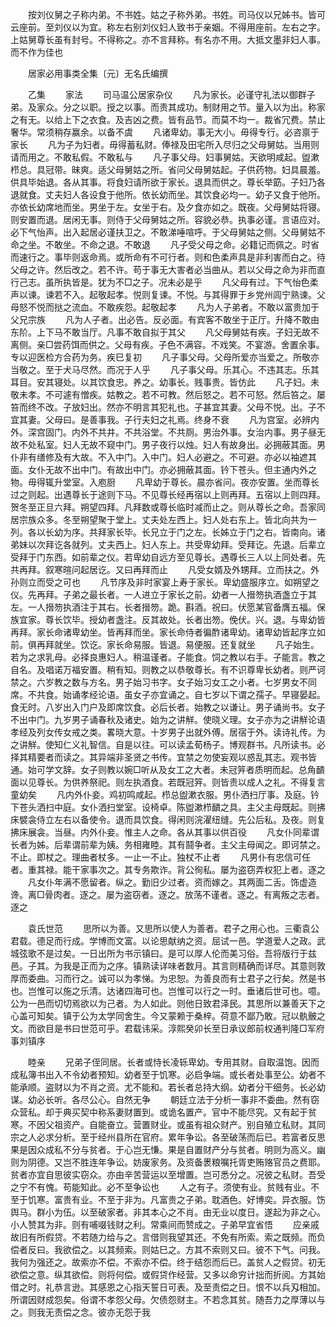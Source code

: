 <!-- { "loadSidebar": true } -->
　　按刘仪舅之子称内弟。不书姓。姑之子称外弟。书姓。司马仪以兄姊书。皆可云座前。至刘仪以为宜。称左右别刘仪妇人致书于亲姻。不得用座前。左右之字。上姑舅尊长虽有封号。不得称之。亦不言拜称。有名亦不用。大抵文墨非妇人事。而不作为佳也

　　居家必用事类全集〔元〕无名氏编撰

　　乙集
　　家法
　　司马温公居家杂仪
　　凡为家长。必谨守礼法以御群子弟。及家众。分之以职。授之以事。而责其成功。制财用之节。量入以为出。称家之有无。以给上下之衣食。及吉凶之费。皆有品节。而莫不均一。裁省冗费。禁止奢华。常须稍存赢余。以备不虞
　　凡诸卑幼。事无大小。毋得专行。必咨禀于家长
　　凡为子为妇者。毋得蓄私财。俸禄及田宅所入尽归之父母舅姑。当用则请而用之。不敢私假。不敢私与
　　凡子事父母。妇事舅姑。天欲明咸起。盥漱栉总。具冠带。昧爽。适父母舅姑之所。省问父母舅姑起。子供药物。妇具晨羞。供具毕始退。各从其事。将食妇请所欲于家长。退具而供之。尊长举筯。子妇乃各退就食。丈夫妇人各设食于他所。依长幼而坐。其饮食必均一。幼子又食于他所。亦依长幼席地而坐。男坐于左。女坐于右。及夕食亦如之。既夜。父母舅姑将寝。则安置而退。居闲无事。则侍于父母舅姑之所。容貌必恭。执事必谨。言语应对。必下气怡声。出入起居必谨扶卫之。不敢涕唾喧呼。于父母舅姑之侧。父母舅姑不命之坐。不敢坐。不命之退。不敢退
　　凡子受父母之命。必籍记而佩之。时省而速行之。事毕则返命焉。或所命有不可行者。则和色柔声具是非利害而白之。待父母之许。然后改之。若不许。苟于事无大害者必当曲从。若以父母之命为非而直行己志。虽所执皆是。犹为不□之子。况未必是乎
　　凡父母有过。下气怡色柔声以谏。谏若不入。起敬起孝。悦则复谏。不悦。与其得罪于乡党州闾宁熟谏。父母怒不悦而挞之流血。不敢疾怨。起敬起孝
　　凡为人子弟者。不敢以富贵加于父兄宗族
　　凡为人子者。出必告。反必面。有宾客不敢坐于正厅。升降不敢由东阶。上下马不敢当厅。凡事不敢自拟于其父
　　凡父母舅姑有疾。子妇无故不离侧。亲□尝药饵而供之。父母有疾。子色不满容。不戏笑。不宴游。舍置余事。专以迎医检方合药为务。疾巳复初
　　凡子事父母。父母所爱亦当爱之。所敬亦当敬之。至于犬马尽然。而况于人乎
　　凡子事父母。乐其心。不违其志。乐其耳目。安其寝处。以其饮食忠。养之。幼事长。贱事贵。皆仿此
　　凡子妇。未敬未孝。不可遽有憎疾。姑教之。若不可教。然后怒之。若不可怒。然后笞之。屡笞而终不改。子放妇出。然亦不明言其犯礼也。子甚宜其妻。父母不悦。出。子不宜其妻。父母曰。是善事我。子行夫妇之礼焉。终身不衰
　　凡为宫室。必辨内外。深宫固门。内外不共井。不共浴堂。不共厕。男治外事。女治内事。男子昼无故不处私室。妇人无故不窥中门。男子夜行以烛。妇人有故身出。必拥蔽其面。男仆非有缮修及有大故。不入中门。入中门。妇人必避之。不可避。亦必以袖遮其面。女仆无故不出中门。有故出中门。亦必拥蔽其面。钤下苍头。但主通内外之物。毋得辄升堂室。入庖厨
　　凡卑幼于尊长。晨亦省问。夜亦安置。坐而尊长过之则起。出遇尊长于途则下马。不见尊长经再宿以上则再拜。五宿以上则四拜。贺冬至正旦六拜。朔望四拜。凡拜数或尊长临时减而止之。则从尊长之命。吾家同居宗族众多。冬至朔望聚于堂上。丈夫处左西上。妇人处右东上。皆北向共为一列。各以长幼为序。共拜家长毕。长兄立于门之左。长姊立于门之右。皆南向。诸弟妹以次拜讫各就列。丈夫西上。妇人东上。共受卑幼拜。受拜讫。先退。后辈立受拜于门东西。如前辈之仪。若卑幼自远方至见尊长。遇尊长三人以上同处者。先共再拜。叙寒暄问起居讫。又曰再拜而止
　　凡受女婿及外甥拜。立而扶之。外孙则立而受之可也
　　凡节序及非时家宴上寿于家长。卑幼盛服序立。如朔望之仪。先再拜。子弟之最长者。一人进立于家长之前。幼者一人搢笏执酒盏立于其左。一人搢笏执酒注于其右。长者搢笏。跪。斟酒。祝曰。伏愿某官备膺五福。保族宜家。尊长饮毕。授幼者盏注。反其故处。长者出笏。俛伏。兴。退。与卑幼皆再拜。家长命诸卑幼坐。皆再拜而坐。家长命侍者徧酢诸卑幼。诸卑幼皆起序立如前。俱再拜就坐。饮讫。家长命易服。皆退。易便服。还复就坐
　　凡子始生。若为之求乳母。必择良惠妇人。稍温谨者。子能食。饲之教以右手。子能言。教之自名。及唱诺万福安置。稍有知。则教之以恭敬尊长。有不识尊卑长幼者。则严诃禁之。六岁教之数与方名。男子始习书字。女子始习女工之小者。七岁男女不同席。不共食。始诵孝经论语。虽女子亦宜诵之。自七岁以下谓之孺子。早寝晏起。食无时。八岁出入门户及即席饮食。必后长者。始教之以谦让。男子诵尚书。女子不出中门。九岁男子诵春秋及诸史。始为之讲觧。使晓义理。女子亦为之讲觧论语孝经及列女传女戒之类。畧晓大意。十岁男子出就外傅。居宿于外。读诗礼传。为之讲觧。使知仁义礼智信。自是以往。可以读孟荀杨子。博观群书。凡所读书。必择其精要者而读之。其异端非圣贤之书传。宜禁之勿使妄观以惑乱其志。观书皆通。始可学文辞。女子则教以婉□听从及女工之大者。未冠笄者质明而起。总角靧面以见尊长。为供养祭祀。则左执酒食。若既冠笄。则皆责以成人之礼。不得复言童幼矣
　　凡内外仆妾。鸡初鸣咸起。栉总盥漱衣服。男仆洒扫厅事。及庭。钤下苍头洒扫中庭。女仆洒扫堂室。设椅卓。陈盥漱栉靧之具。主父主母既起。则拂床襞衾侍立左右以备使令。退而具饮食。得闲则浣濯纽缝。先公后私。及夜。则复拂床展衾。当昼。内外仆妾。惟主人之命。各从其事以供百役
　　凡女仆同辈谓长者为姊。后辈谓前辈为姨。务相雍睦。其有鬪争者。主父主母闻之。即诃禁之。不止。即杖之。理曲者杖多。一止一不止。独杖不止者
　　凡男仆有忠信可任者。重其禄。能干家事次之。其专务欺诈。背公徇私。屡为盗窃弄权犯上者。逐之
　　凡女仆年满不愿留者。纵之。勤旧少过者。资而嫁之。其两面二舌。饰虚造谗。离□骨肉者。逐之。屡为盗窃者。逐之。放荡不谨者。逐之。有离叛之志者。逐之

　　袁氏世范
　　思所以为善。又思所以使人为善者。君子之用心也。三衢袁公君载。德足而行成。学博而文富。以论思献纳之资。屈试一邑。学道爱人之政。武城弦歌不是过矣。一日出所为书示镇曰。是可以厚人伦而美习俗。吾将版行于兹邑。子其。为我是正而为之序。镇熟读详味者数月。其言则精确而详尽。其意则敦厚而委曲。习而行之。诚可以为孝悌。为忠恕。为善良而有士君子之行矣。然是书也。岂惟可以施之乐清。达诸四海可也。岂惟可以行之一时。垂诸后世可也。噫。公为一邑而切切焉欲以为己者。为人如此。则他日致君泽民。其思所以兼善天下之心盖可知矣。镇于公为太学同舍生。今又蒙赖于桑梓。荷意不鄙乃敢。冠以骫骳之文。而欲目是书曰世范可乎。君载讳采。淳熙癸卯长至日承议郎前权通判隆□军府事刘镇序

　　睦亲
　　兄弟子侄同居。长者或恃长凌轹卑幼。专用其财。自取温饱。因而成私簿书出入不令幼者预知。幼者至于饥寒。必启争端。或长者处事至公。幼者不能承顺。盗财以为不肖之资。尤不能和。若长者总持大纲。幼者分干细务。长必幼谋。幼必长听。各尽公心。自然无争
　　朝廷立法于分析一事非不委曲。然有窃众营私。却于典买契中称系妻财置到。或诡名置产。官中不能尽究。又有起于贫寒。不因父祖资产。自能奋立。营置财业。或虽有祖众财产。别自殖立私财。其同宗之人必求分析。至于经州县所在官府。累年争讼。各至破荡而后已。若富者反思果是因众成私不分与贫者。于心岂无慊。果是自置财产分与贫者。明则为高义。幽则为阴德。又岂不胜连年争讼。妨废家务。及资备褁粮嘱托胥吏贿赂官员之费耶。贫者亦宜自思彼实窃众。亦由辛苦营运以至增置。岂可悉分之。况彼之私财。吾受之宁不有愧。苟能知此。必不至争讼也
　　人之有子。须使有业。贫贱有业。不至于饥寒。富贵有业。不至于非为。凡富贵之子弟。耽酒色。好博奕。异衣服。饬舆马。群小为伍。以至破家者。非其本心之不肖。由无业以度日。遂起为非之心。小人赞其为非。则有哺啜钱财之利。常乘间而赞成之。子弟早宜省悟
　　应亲戚故旧有所假贷。不若随力给与之。言借则我望其还。不免有所索。索之既频。而负偿者反曰。我欲偿之。以其频索。则姑巳之。方其不索则又曰。彼不下气。问我。我何为强还之。故索亦不偿。不索亦不偿。终于结怨而后已。盖贫人之假贷。初无欲偿之意。纵其欲偿。则将何偿。或假贷作经营。又多以命穷计拙而折阅。方其始借之时。礼恭言逊。其感恩之心指天誓日可表。及至责偿之日。恨不以兵刄相加。所谓因财成怨矣。俗谓不孝怨父母。欠债怨财主。不若念其贫。随吾力之厚薄以与之。则我无责偿之念。彼亦无怨于我
